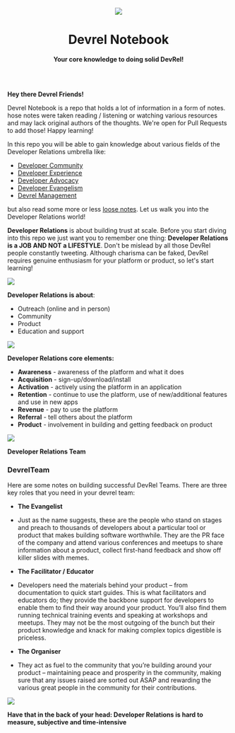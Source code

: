 <div align="center">
<br>
<img src="DevrelNotebookLogo.png"
/>
<br/>
<h1>Devrel Notebook</h1>
<strong>Your core knowledge to doing solid DevRel!</strong>
</div>
<br/>
<p align="center">
<a href="https://github.com/DevrelSpace/Devrel-Notebook/tree/master/Developer-Community"><img src="https://img.shields.io/badge/Developer-Community-brightgreen" alt=""/></a>     <a href="https://github.com/DevrelSpace/Devrel-Notebook/tree/master/Developer-Experience"><img src="https://img.shields.io/badge/Developer-Experience-brightgreen" alt=""/></a>   <a href="https://github.com/DevrelSpace/Devrel-Notebook/tree/master/Developer-Evangelism"><img src="https://img.shields.io/badge/Developer-Evangelism-brightgreen" alt=""/></a> <a href="https://github.com/DevrelSpace/Devrel-Notebook/tree/master/Developer-Advocacy"><img src="https://img.shields.io/badge/Developer%20-Advocacy-brightgreen" alt=""/></a> <a href="https://github.com/DevrelSpace/Devrel-Notebook/tree/master/Devrel-Management"><img src="https://img.shields.io/badge/Devrel-Management-brightgreen" alt=""/></a>
</p>

**Hey there Devrel Friends!**

Devrel Notebook is a repo that holds a lot of information in a form of notes. hose notes were taken reading / listening or watching various resources and may lack original authors of the thoughts. We're open for Pull Requests to add those! Happy learning!

In this repo you will be able to gain knowledge about various fields of the Developer Relations umbrella like:

* [Developer Community](https://github.com/DevrelSpace/Devrel-Notebook/tree/master/Developer-Community) <br>
* [Developer Experience](https://github.com/DevrelSpace/Devrel-Notebook/tree/master/Developer-Experience) <br>
* [Developer Advocacy](https://github.com/DevrelSpace/Devrel-Notebook/tree/master/Developer-Advocacy) <br>
* [Developer Evangelism](https://github.com/DevrelSpace/Devrel-Notebook/tree/master/Developer-Evangelism) <br>
* [Devrel Management](https://github.com/DevrelSpace/Devrel-Notebook/tree/master/Devrel-Management) <br>

but also read some more or less [loose notes](https://github.com/DevrelSpace/Devrel-Notebook/tree/master/Loose-Notes). Let us walk you into the Developer Relations world!

**Developer Relations** is about building trust at scale. Before you start diving into this repo we just want you to remember one thing: **Developer Relations is a JOB AND NOT a LIFESTYLE**. Don't be mislead by all those DevRel people constantly tweeting. Although charisma can be faked, DevRel requires genuine enthusiasm for your platform or product, so let's start learning!

![](/Assets/DevrelTriangle.png)

**Developer Relations is about**:
  * Outreach (online and in person)
  * Community
  * Product
  * Education and support

![](/Assets/DeveloperRelations.png)

**Developer Relations core elements:**
* **Awareness** - awareness of the platform and what it does
* **Acquisition** - sign-up/download/install
* **Activation** - actively using the platform in an application
* **Retention** - continue to use the platform, use of new/additional features and use in new apps
* **Revenue** - pay to use the platform
* **Referral** - tell others about the platform
* **Product** - involvement in building and getting feedback on product

![](/Assets/DevRelCycle.png)

**Developer Relations Team**

### DevrelTeam

Here are some notes on building successful DevRel Teams. There are three key roles that you need in your devrel team:

* **The Evangelist**
 * Just as the name suggests, these are the people who stand on stages and preach to thousands of developers about a particular tool or product that makes building software worthwhile. They are the PR face of the company and attend various conferences and meetups to share information about a product, collect first-hand feedback and show off killer slides with memes.

* **The Facilitator / Educator**
 * Developers need the materials behind your product – from documentation to quick start guides. This is what facilitators and educators do; they provide the backbone support for developers to enable them to find their way around your product. You’ll also find them running technical training events and speaking at workshops and meetups. They may not be the most outgoing of the bunch but their product knowledge and knack for making complex topics digestible is priceless.

* **The Organiser**
 * They act as fuel to the community that you’re building around your product – maintaining peace and prosperity in the community, making sure that any issues raised are sorted out ASAP and rewarding the various great people in the community for their contributions.

![](/Assets/DevrelTeam.png)

**Have that in the back of your head: Developer Relations is hard to measure, subjective and time-intensive**
